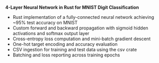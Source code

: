 **4-Layer Neural Network in Rust for MNIST Digit Classification**
- Rust implementation of a fully-connected neural network achieving ~95% test accuracy on MNIST
- Custom forward and backward propagation with sigmoid hidden activations and softmax output layer
- Cross-entropy loss computation and mini-batch gradient descent
- One-hot target encoding and accuracy evaluation
- CSV ingestion for training and test data using the csv crate
- Batching and loss reporting across training epochs
